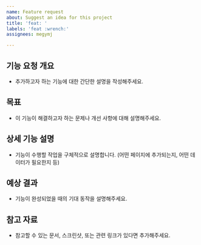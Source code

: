 ```yaml
---
name: Feature request
about: Suggest an idea for this project
title: 'feat: '
labels: 'feat :wrench:'
assignees: megymj

---
```


## 기능 요청 개요
- 추가하고자 하는 기능에 대한 간단한 설명을 작성해주세요.

## 목표
- 이 기능이 해결하고자 하는 문제나 개선 사항에 대해 설명해주세요.

## 상세 기능 설명
- 기능이 수행할 작업을 구체적으로 설명합니다. (어떤 페이지에 추가되는지, 어떤 데이터가 필요한지 등)

## 예상 결과
- 기능이 완성되었을 때의 기대 동작을 설명해주세요.

## 참고 자료
- 참고할 수 있는 문서, 스크린샷, 또는 관련 링크가 있다면 추가해주세요.
